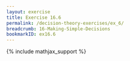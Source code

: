 ```yaml
---
layout: exercise
title: Exercise 16.6
permalink: /decision-theory-exercises/ex_6/
breadcrumb: 16-Making-Simple-Decisions
bookmarkID: ex16.6
---
```


{% include mathjax_support %}
